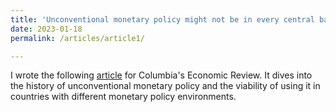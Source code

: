 ```yaml
---
title: 'Unconventional monetary policy might not be in every central banker's toolbox'
date: 2023-01-18
permalink: /articles/article1/

---
```

I wrote the following [article](https://columbiaeconreview.com/post/63c758cd171e1400088161dd) for Columbia's Economic Review. It dives into the history of unconventional monetary policy and the viability of using it in countries with different monetary policy environments.

